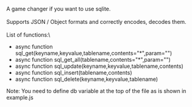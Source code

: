 A game changer if you want to use sqlite.\
\
Supports JSON / Object formats and correctly encodes, decodes them.
\
\
List of functions:\

- async function sql_get(keyname,keyvalue,tablename,contents="*",param="")
- async function sql_get_all(tablename,contents="*",param="")
- async function sql_update(keyname,keyvalue,tablename,contents)
- async function sql_insert(tablename,contents)
- async function sql_delete(keyname,keyvalue,tablename)

Note: You need to define db variable at the top of the file as is shown in example.js
